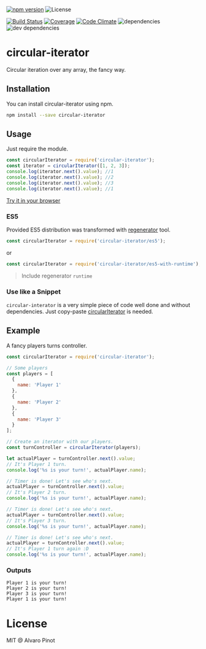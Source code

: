 [![npm version](https://img.shields.io/npm/v/circular-iterator.svg)](https://www.npmjs.com/package/circular-iterator)
![License](https://img.shields.io/npm/l/circular-iterator.svg)

[![Build Status](https://img.shields.io/travis/alvaropinot/circular-iterator.svg)](https://travis-ci.org/alvaropinot/circular-iterator.svg)
[![Coverage](https://img.shields.io/codeclimate/coverage/github/alvaropinot/circular-iterator.svg)](https://codeclimate.com/github/alvaropinot/circular-iterator/coverage)
[![Code Climate](https://img.shields.io/codeclimate/github/alvaropinot/circular-iterator.svg)](https://codeclimate.com/github/alvaropinot/circular-iterator)
![dependencies](https://img.shields.io/david/alvaropinot/circular-iterator.svg)
![dev dependencies](https://img.shields.io/david/dev/alvaropinot/circular-iterator.svg)


# circular-iterator
Circular iteration over any array, the fancy way.

## Installation
You can install circular-iterator using npm.

```bash
npm install --save circular-iterator
```

## Usage
Just require the module.

```javascript
const circularIterator = require('circular-iterator');
const iterator = circularIterator([1, 2, 3]);
console.log(iterator.next().value); //1
console.log(iterator.next().value); //2
console.log(iterator.next().value); //3
console.log(iterator.next().value); //1
```

[Try it in your browser](https://tonicdev.com/npm/circular-iterator)

### ES5
Provided ES5 distribution was transformed with [regenerator](https://github.com/facebook/regenerator) tool.

```javascript
const circularIterator = require('circular-iterator/es5');
```

or
```javascript
const circularIterator = require('circular-iterator/es5-with-runtime');
```
> Include regenerator `runtime`

### Use like a Snippet
`circular-interator` is a very simple piece of code well done and without dependencies. Just copy-paste [circularIterator](https://github.com/alvaropinot/circular-iterator/blob/master/index.js#L3) is needed.


## Example
A fancy players turns controller.
```javascript
const circularIterator = require('circular-iterator');

// Some players
const players = [
  {
    name: 'Player 1'
  },
  {
    name: 'Player 2'
  },
  {
    name: 'Player 3'
  }
];

// Create an iterator with our players.
const turnController = circularIterator(players);

let actualPlayer = turnController.next().value;
// It's Player 1 turn.
console.log('%s is your turn!', actualPlayer.name);

// Timer is done! Let's see who's next.
actualPlayer = turnController.next().value;
// It's Player 2 turn.
console.log('%s is your turn!', actualPlayer.name);

// Timer is done! Let's see who's next.
actualPlayer = turnController.next().value;
// It's Player 3 turn.
console.log('%s is your turn!', actualPlayer.name);

// Timer is done! Let's see who's next.
actualPlayer = turnController.next().value;
// It's Player 1 turn again :D
console.log('%s is your turn!', actualPlayer.name);
```

### Outputs
```
Player 1 is your turn!
Player 2 is your turn!
Player 3 is your turn!
Player 1 is your turn!
```

# License
MIT @ Alvaro Pinot

